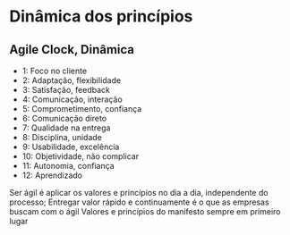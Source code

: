 # Dinâmica dos princípios

## Agile Clock, Dinâmica

- 1:  Foco no cliente
- 2:  Adaptação, flexibilidade
- 3:  Satisfação, feedback
- 4:  Comunicação, interação
- 5:  Comprometimento, confiança
- 6:  Comunicação direto
- 7:  Qualidade na entrega
- 8:  Disciplina, unidade
- 9:  Usabilidade, excelência
- 10: Objetividade, não complicar
- 11: Autonomia, confiança
- 12: Aprendizado

Ser ágil é aplicar os valores e princípios no dia a dia, independente do processo;
Entregar valor rápido e continuamente é o que as empresas buscam com o ágil
Valores e princípios do manifesto sempre em primeiro lugar